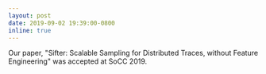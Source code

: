 ```yaml
---
layout: post
date: 2019-09-02 19:39:00-0800
inline: true
---
```


Our paper, "Sifter: Scalable Sampling for Distributed Traces, without Feature Engineering" was accepted at SoCC 2019.